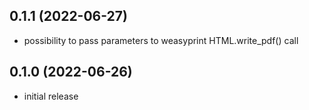 ## 0.1.1 (2022-06-27)

* possibility to pass parameters to weasyprint HTML.write_pdf() call

## 0.1.0 (2022-06-26)

* initial release

